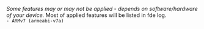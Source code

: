 <i>Some features may or may not be applied - depends on software/hardware of your device.</i>
Most of applied features will be listed in fde log.<br>
<code>- ARMv7 (armeabi-v7a)</code><br>
